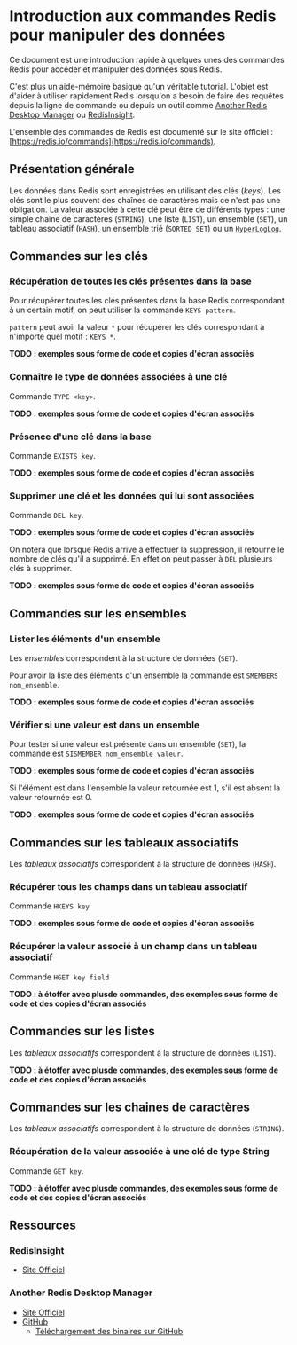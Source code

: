 # Introduction aux commandes Redis pour manipuler des données

Ce document est une introduction rapide à quelques unes des commandes Redis pour accéder et manipuler des données sous Redis.

C'est plus un aide-mémoire basique qu'un véritable tutorial. 
L'objet est d'aider à utiliser rapidement Redis lorsqu'on a besoin de faire des requêtes depuis la ligne de commande ou depuis un outil comme [Another Redis Desktop Manager](https://goanother.com/) ou [RedisInsight](https://redis.com/fr/redis-enterprise/redisinsight).

L'ensemble des commandes de Redis est documenté sur le site officiel : [https://redis.io/commands](https://redis.io/commands).

## Présentation générale

Les données dans Redis sont enregistrées en utilisant des clés (_keys_).
Les clés sont le plus souvent des chaînes de caractères mais ce n'est pas une obligation.
La valeur associée à cette clé peut être de différents types : une simple chaîne de caractères (`STRING`), une liste (`LIST`), un ensemble (`SET`), un tableau associatif (`HASH`), un ensemble trié (`SORTED SET`) ou un [`HyperLogLog`](https://fr.wikipedia.org/wiki/HyperLogLog).

## Commandes sur les clés

### Récupération de toutes les clés présentes dans la base

Pour récupérer toutes les clés  présentes dans la base Redis correspondant à un certain motif, on peut utiliser la commande `KEYS pattern`.

`pattern` peut avoir la valeur `*` pour récupérer les clés correspondant à n'importe quel motif : `KEYS *`.

**TODO : exemples sous forme de code et copies d'écran associés**

### Connaître le type de données associées à une clé

Commande `TYPE <key>`.

**TODO : exemples sous forme de code et copies d'écran associés**

### Présence d'une clé dans la base

Commande `EXISTS key`.

**TODO : exemples sous forme de code et copies d'écran associés**

### Supprimer une clé et les données qui lui sont associées

Commande `DEL key`. 

**TODO : exemples sous forme de code et copies d'écran associés**

On notera que lorsque Redis arrive à effectuer la suppression, il retourne le nombre de clés qu'il a supprimé.
En effet on peut passer à `DEL` plusieurs clés à supprimer.

**TODO : exemples sous forme de code et copies d'écran associés**

## Commandes sur les ensembles

### Lister les éléments d'un ensemble

Les _ensembles_ correspondent à la structure de données (`SET`).

Pour avoir la liste des éléments d'un ensemble la commande est `SMEMBERS nom_ensemble`.

**TODO : exemples sous forme de code et copies d'écran associés**

### Vérifier si une valeur est dans un ensemble

Pour tester si une valeur est présente dans un ensemble (`SET`), la commande est `SISMEMBER nom_ensemble valeur`.

**TODO : exemples sous forme de code et copies d'écran associés**

Si l'élément est dans l'ensemble la valeur retournée est 1, s'il est absent la valeur retournée est 0.

**TODO : exemples sous forme de code et copies d'écran associés**

## Commandes sur les tableaux associatifs

Les _tableaux associatifs_ correspondent à la structure de données (`HASH`).

### Récupérer tous les champs dans un tableau associatif

Commande `HKEYS key`

**TODO : exemples sous forme de code et copies d'écran associés**

### Récupérer la valeur associé à un champ dans un tableau associatif

Commande `HGET key field`

**TODO : à étoffer avec plusde commandes, des exemples sous forme de code et des copies d'écran associés**

## Commandes sur les listes

Les _tableaux associatifs_ correspondent à la structure de données (`LIST`).

**TODO : à étoffer avec plusde commandes, des exemples sous forme de code et des copies d'écran associés**

## Commandes sur les chaines de caractères

Les _tableaux associatifs_ correspondent à la structure de données (`STRING`).

### Récupération de la valeur associée à une clé de type String

Commande  `GET key`.

**TODO : à étoffer avec plusde commandes, des exemples sous forme de code et des copies d'écran associés**

## Ressources

### RedisInsight

* [Site Officiel](https://redis.com/fr/redis-enterprise/redisinsight)

### Another Redis Desktop Manager

* [Site Officiel](https://goanother.com/)
* [GitHub](https://github.com/qishibo/AnotherRedisDesktopManager)
  * [Téléchargement des binaires sur GitHub](https://github.com/qishibo/AnotherRedisDesktopManager/releases)